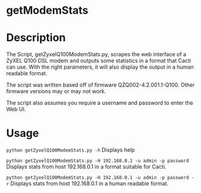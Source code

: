 getModemStats
=============

# Description 

The Script, getZyxelQ100ModemStats.py, scrapes the web interface of a ZyXEL
Q100 DSL modem and outputs some statistics in a format that Cacti can use. With
the right parameters, it will also display the output in a human readable
format.

The script was written based off of firmware QZQ002-4.2.001.1-Q100. Other 
firmware versions may or may not work.

The script also assumes you require a username and password to enter the Web
UI.

# Usage

`python getZyxelQ100ModemStats.py -h`
Displays help

`python getZyxelQ100ModemStats.py -H 192.168.0.1 -u admin -p password`
Displays stats from host 192.168.0.1 in a format suitable for Cacti.

`python getZyxelQ100ModemStats.py -H 192.168.0.1 -u admin -p password -r`
Displays stats from host 192.168.0.1 in a human readable format.
